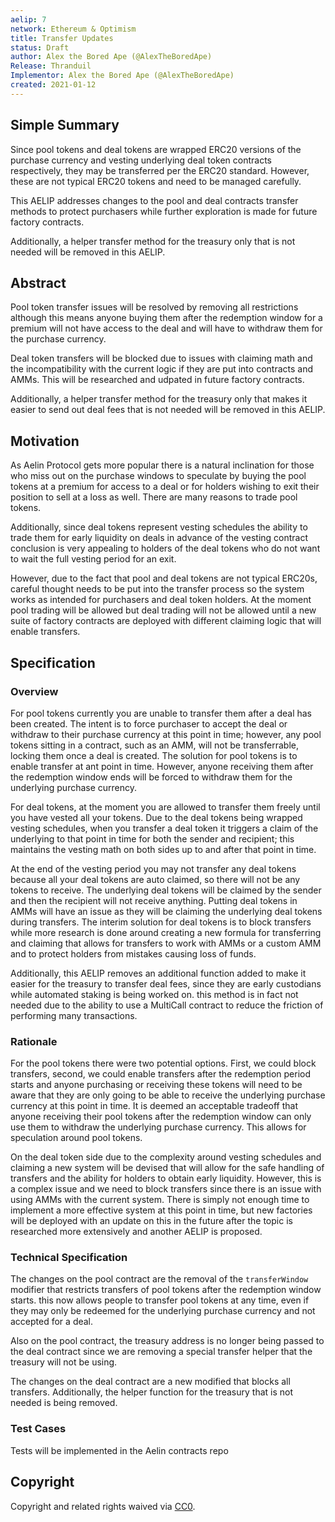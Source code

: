 ```yaml
---
aelip: 7
network: Ethereum & Optimism
title: Transfer Updates
status: Draft
author: Alex the Bored Ape (@AlexTheBoredApe)
Release: Thranduil
Implementor: Alex the Bored Ape (@AlexTheBoredApe)
created: 2021-01-12
---
```


## Simple Summary

<!--"If you can't explain it simply, you don't understand it well enough." Simply describe the outcome the proposed changes intends to achieve. This should be non-technical and accessible to a casual community member.-->

Since pool tokens and deal tokens are wrapped ERC20 versions of the purchase currency and vesting underlying deal token contracts respectively, they may be transferred per the ERC20 standard. However, these are not typical ERC20 tokens and need to be managed carefully.

This AELIP addresses changes to the pool and deal contracts transfer methods to protect purchasers while further exploration is made for future factory contracts.

Additionally, a helper transfer method for the treasury only that is not needed will be removed in this AELIP.

## Abstract

<!--A short (~200 word) description of the proposed change, the abstract should clearly describe the proposed change. This is what *will* be done if the AELIP is implemented, not *why* it should be done or *how* it will be done. If the AELIP proposes deploying a new contract, write, "we propose to deploy a new contract that will do x".-->

Pool token transfer issues will be resolved by removing all restrictions although this means anyone buying them after the redemption window for a premium will not have access to the deal and will have to withdraw them for the purchase currency.

Deal token transfers will be blocked due to issues with claiming math and the incompatibility with the current logic if they are put into contracts and AMMs. This will be researched and udpated in future factory contracts.

Additionally, a helper transfer method for the treasury only that makes it easier to send out deal fees that is not needed will be removed in this AELIP.

## Motivation

<!--This is the problem statement. This is the *why* of the AELIP. It should clearly explain *why* the current state of the protocol is inadequate.  It is critical that you explain *why* the change is needed, if the AELIP proposes changing how something is calculated, you must address *why* the current calculation is inaccurate or wrong. This is not the place to describe how the AELIP will address the issue!-->

As Aelin Protocol gets more popular there is a natural inclination for those who miss out on the purchase windows to speculate by buying the pool tokens at a premium for access to a deal or for holders wishing to exit their position to sell at a loss as well. There are many reasons to trade pool tokens.

Additionally, since deal tokens represent vesting schedules the ability to trade them for early liquidity on deals in advance of the vesting contract conclusion is very appealing to holders of the deal tokens who do not want to wait the full vesting period for an exit.

However, due to the fact that pool and deal tokens are not typical ERC20s, careful thought needs to be put into the transfer process so the system works as intended for purchasers and deal token holders. At the moment pool trading will be allowed but deal trading will not be allowed until a new suite of factory contracts are deployed with different claiming logic that will enable transfers.

## Specification

<!--The specification should describe the syntax and semantics of any new feature, there are five sections
1. Overview
2. Rationale
3. Technical Specification
4. Test Cases
5. Configurable Values
-->

### Overview

<!--This is a high-level overview of *how* the AELIP will solve the problem. The overview should clearly describe how the new feature will be implemented.-->

For pool tokens currently you are unable to transfer them after a deal has been created. The intent is to force purchaser to accept the deal or withdraw to their purchase currency at this point in time; however, any pool tokens sitting in a contract, such as an AMM, will not be transferrable, locking them once a deal is created. The solution for pool tokens is to enable transfer at ant point in time. However, anyone receiving them after the redemption window ends will be forced to withdraw them for the underlying purchase currency.

For deal tokens, at the moment you are allowed to transfer them freely until you have vested all your tokens. Due to the deal tokens being wrapped vesting schedules, when you transfer a deal token it triggers a claim of the underlying to that point in time for both the sender and recipient; this maintains the vesting math on both sides up to and after that point in time.

At the end of the vesting period you may not transfer any deal tokens because all your deal tokens are auto claimed, so there will not be any tokens to receive. The underlying deal tokens will be claimed by the sender and then the recipient will not receive anything. Putting deal tokens in AMMs will have an issue as they will be claiming the underlying deal tokens during transfers. The interim solution for deal tokens is to block transfers while more research is done around creating a new formula for transferring and claiming that allows for transfers to work with AMMs or a custom AMM and to protect holders from mistakes causing loss of funds.

Additionally, this AELIP removes an additional function added to make it easier for the treasury to transfer deal fees, since they are early custodians while automated staking is being worked on. this method is in fact not needed due to the ability to use a MultiCall contract to reduce the friction of performing many transactions.

### Rationale

<!--This is where you explain the reasoning behind how you propose to solve the problem. Why did you propose to implement the change in this way, what were the considerations and trade-offs. The rationale fleshes out what motivated the design and why particular design decisions were made. It should describe alternate designs that were considered and related work. The rationale may also provide evidence of consensus within the community, and should discuss important objections or concerns raised during discussion.-->

For the pool tokens there were two potential options. First, we could block transfers, second, we could enable transfers after the redemption period starts and anyone purchasing or receiving these tokens will need to be aware that they are only going to be able to receive the underlying purchase currency at this point in time. It is deemed an acceptable tradeoff that anyone receiving their pool tokens after the redemption window can only use them to withdraw the underlying purchase currency. This allows for speculation around pool tokens.

On the deal token side due to the complexity around vesting schedules and claiming a new system will be devised that will allow for the safe handling of transfers and the ability for holders to obtain early liquidity. However, this is a complex issue and we need to block transfers since there is an issue with using AMMs with the current system. There is simply not enough time to implement a more effective system at this point in time, but new factories will be deployed with an update on this in the future after the topic is researched more extensively and another AELIP is proposed.

### Technical Specification

<!--The technical specification should outline the public API of the changes proposed. That is, changes to any of the interfaces Synthetix currently exposes or the creations of new ones.-->

The changes on the pool contract are the removal of the `transferWindow` modifier that restricts transfers of pool tokens after the redemption window starts. this now allows people to transfer pool tokens at any time, even if they may only be redeemed for the underlying purchase currency and not accepted for a deal.

Also on the pool contract, the treasury address is no longer being passed to the deal contract since we are removing a special transfer helper that the treasury will not be using.

The changes on the deal contract are a new modified that blocks all transfers. Additionally, the helper function for the treasury that is not needed is being removed.

### Test Cases

<!--Test cases for an implementation are mandatory for AELIPs but can be included with the implementation..-->

Tests will be implemented in the Aelin contracts repo

## Copyright

Copyright and related rights waived via [CC0](https://creativecommons.org/publicdomain/zero/1.0/).
